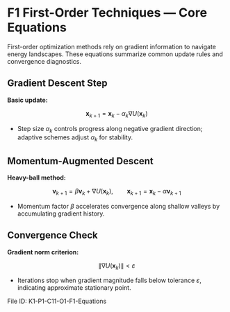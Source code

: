 # F1 First-Order Techniques — Core Equations

First-order optimization methods rely on gradient information to navigate energy landscapes. These equations summarize common update rules and convergence diagnostics.

## Gradient Descent Step
**Basic update:**

$$\mathbf{x}_{k+1} = \mathbf{x}_{k} - \alpha_{k} \nabla U(\mathbf{x}_{k})$$

- Step size $\alpha_{k}$ controls progress along negative gradient direction; adaptive schemes adjust $\alpha_{k}$ for stability.

## Momentum-Augmented Descent
**Heavy-ball method:**

$$\mathbf{v}_{k+1} = \beta \mathbf{v}_{k} + \nabla U(\mathbf{x}_{k}), \qquad \mathbf{x}_{k+1} = \mathbf{x}_{k} - \alpha \mathbf{v}_{k+1}$$

- Momentum factor $\beta$ accelerates convergence along shallow valleys by accumulating gradient history.

## Convergence Check
**Gradient norm criterion:**

$$\|\nabla U(\mathbf{x}_{k})\| < \varepsilon$$

- Iterations stop when gradient magnitude falls below tolerance $\varepsilon$, indicating approximate stationary point.

File ID: K1-P1-C11-O1-F1-Equations
